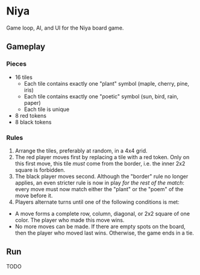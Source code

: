 # Niya

Game loop, AI, and UI for the Niya board game.

## Gameplay

### Pieces

- 16 tiles
  - Each tile contains exactly one "plant" symbol (maple, cherry, pine, iris)
  - Each tile contains exactly one "poetic" symbol (sun, bird, rain, paper)
  - Each tile is unique
- 8 red tokens
- 8 black tokens

### Rules

1. Arrange the tiles, preferably at random, in a 4x4 grid.
2. The red player moves first by replacing a tile with a red token. Only on this
first move, this tile *must* come from the border, i.e. the inner 2x2 square is
forbidden.
3. The black player moves second. Although the "border" rule no longer applies,
an even stricter rule is now in play *for the rest of the match*: every move
must now match either the "plant" or the "poem" of the move before it.
4. Players alternate turns until one of the following conditions is met:
  - A move forms a complete row, column, diagonal, or 2x2 square of one color.
  The player who made this move wins.
  - No more moves can be made. If there are empty spots on the board, then the
  player who moved last wins. Otherwise, the game ends in a tie.

## Run

TODO
